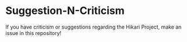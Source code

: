# Suggestion-N-Criticism
If you have criticism or suggestions regarding the Hikari Project, make an issue in this repository!
